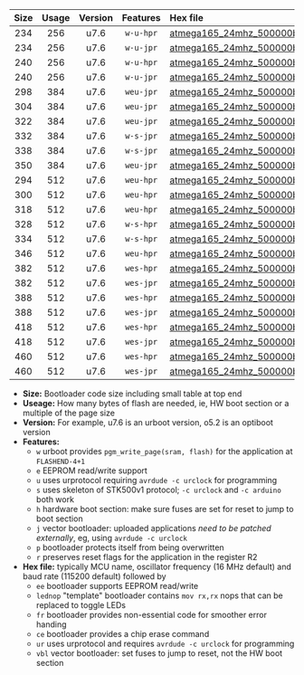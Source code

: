 |Size|Usage|Version|Features|Hex file|
|:-:|:-:|:-:|:-:|:--|
|234|256|u7.6|`w-u-hpr`|[atmega165_24mhz_500000bps_ur.hex](https://raw.githubusercontent.com/stefanrueger/urboot/main//atmega165_24mhz_500000bps_ur.hex)|
|234|256|u7.6|`w-u-jpr`|[atmega165_24mhz_500000bps_ur_vbl.hex](https://raw.githubusercontent.com/stefanrueger/urboot/main//atmega165_24mhz_500000bps_ur_vbl.hex)|
|240|256|u7.6|`w-u-hpr`|[atmega165_24mhz_500000bps_lednop_ur.hex](https://raw.githubusercontent.com/stefanrueger/urboot/main//atmega165_24mhz_500000bps_lednop_ur.hex)|
|240|256|u7.6|`w-u-jpr`|[atmega165_24mhz_500000bps_lednop_ur_vbl.hex](https://raw.githubusercontent.com/stefanrueger/urboot/main//atmega165_24mhz_500000bps_lednop_ur_vbl.hex)|
|298|384|u7.6|`weu-jpr`|[atmega165_24mhz_500000bps_ee_ur_vbl.hex](https://raw.githubusercontent.com/stefanrueger/urboot/main//atmega165_24mhz_500000bps_ee_ur_vbl.hex)|
|304|384|u7.6|`weu-jpr`|[atmega165_24mhz_500000bps_ee_lednop_ur_vbl.hex](https://raw.githubusercontent.com/stefanrueger/urboot/main//atmega165_24mhz_500000bps_ee_lednop_ur_vbl.hex)|
|322|384|u7.6|`weu-jpr`|[atmega165_24mhz_500000bps_ee_lednop_fr_ur_vbl.hex](https://raw.githubusercontent.com/stefanrueger/urboot/main//atmega165_24mhz_500000bps_ee_lednop_fr_ur_vbl.hex)|
|332|384|u7.6|`w-s-jpr`|[atmega165_24mhz_500000bps_vbl.hex](https://raw.githubusercontent.com/stefanrueger/urboot/main//atmega165_24mhz_500000bps_vbl.hex)|
|338|384|u7.6|`w-s-jpr`|[atmega165_24mhz_500000bps_lednop_vbl.hex](https://raw.githubusercontent.com/stefanrueger/urboot/main//atmega165_24mhz_500000bps_lednop_vbl.hex)|
|350|384|u7.6|`weu-jpr`|[atmega165_24mhz_500000bps_ee_lednop_fr_ce_ur_vbl.hex](https://raw.githubusercontent.com/stefanrueger/urboot/main//atmega165_24mhz_500000bps_ee_lednop_fr_ce_ur_vbl.hex)|
|294|512|u7.6|`weu-hpr`|[atmega165_24mhz_500000bps_ee_ur.hex](https://raw.githubusercontent.com/stefanrueger/urboot/main//atmega165_24mhz_500000bps_ee_ur.hex)|
|300|512|u7.6|`weu-hpr`|[atmega165_24mhz_500000bps_ee_lednop_ur.hex](https://raw.githubusercontent.com/stefanrueger/urboot/main//atmega165_24mhz_500000bps_ee_lednop_ur.hex)|
|318|512|u7.6|`weu-hpr`|[atmega165_24mhz_500000bps_ee_lednop_fr_ur.hex](https://raw.githubusercontent.com/stefanrueger/urboot/main//atmega165_24mhz_500000bps_ee_lednop_fr_ur.hex)|
|328|512|u7.6|`w-s-hpr`|[atmega165_24mhz_500000bps.hex](https://raw.githubusercontent.com/stefanrueger/urboot/main//atmega165_24mhz_500000bps.hex)|
|334|512|u7.6|`w-s-hpr`|[atmega165_24mhz_500000bps_lednop.hex](https://raw.githubusercontent.com/stefanrueger/urboot/main//atmega165_24mhz_500000bps_lednop.hex)|
|346|512|u7.6|`weu-hpr`|[atmega165_24mhz_500000bps_ee_lednop_fr_ce_ur.hex](https://raw.githubusercontent.com/stefanrueger/urboot/main//atmega165_24mhz_500000bps_ee_lednop_fr_ce_ur.hex)|
|382|512|u7.6|`wes-hpr`|[atmega165_24mhz_500000bps_ee.hex](https://raw.githubusercontent.com/stefanrueger/urboot/main//atmega165_24mhz_500000bps_ee.hex)|
|382|512|u7.6|`wes-jpr`|[atmega165_24mhz_500000bps_ee_vbl.hex](https://raw.githubusercontent.com/stefanrueger/urboot/main//atmega165_24mhz_500000bps_ee_vbl.hex)|
|388|512|u7.6|`wes-hpr`|[atmega165_24mhz_500000bps_ee_lednop.hex](https://raw.githubusercontent.com/stefanrueger/urboot/main//atmega165_24mhz_500000bps_ee_lednop.hex)|
|388|512|u7.6|`wes-jpr`|[atmega165_24mhz_500000bps_ee_lednop_vbl.hex](https://raw.githubusercontent.com/stefanrueger/urboot/main//atmega165_24mhz_500000bps_ee_lednop_vbl.hex)|
|418|512|u7.6|`wes-hpr`|[atmega165_24mhz_500000bps_ee_lednop_fr.hex](https://raw.githubusercontent.com/stefanrueger/urboot/main//atmega165_24mhz_500000bps_ee_lednop_fr.hex)|
|418|512|u7.6|`wes-jpr`|[atmega165_24mhz_500000bps_ee_lednop_fr_vbl.hex](https://raw.githubusercontent.com/stefanrueger/urboot/main//atmega165_24mhz_500000bps_ee_lednop_fr_vbl.hex)|
|460|512|u7.6|`wes-hpr`|[atmega165_24mhz_500000bps_ee_lednop_fr_ce.hex](https://raw.githubusercontent.com/stefanrueger/urboot/main//atmega165_24mhz_500000bps_ee_lednop_fr_ce.hex)|
|460|512|u7.6|`wes-jpr`|[atmega165_24mhz_500000bps_ee_lednop_fr_ce_vbl.hex](https://raw.githubusercontent.com/stefanrueger/urboot/main//atmega165_24mhz_500000bps_ee_lednop_fr_ce_vbl.hex)|

- **Size:** Bootloader code size including small table at top end
- **Useage:** How many bytes of flash are needed, ie, HW boot section or a multiple of the page size
- **Version:** For example, u7.6 is an urboot version, o5.2 is an optiboot version
- **Features:**
  + `w` urboot provides `pgm_write_page(sram, flash)` for the application at `FLASHEND-4+1`
  + `e` EEPROM read/write support
  + `u` uses urprotocol requiring `avrdude -c urclock` for programming
  + `s` uses skeleton of STK500v1 protocol; `-c urclock` and `-c arduino` both work
  + `h` hardware boot section: make sure fuses are set for reset to jump to boot section
  + `j` vector bootloader: uploaded applications *need to be patched externally*, eg, using `avrdude -c urclock`
  + `p` bootloader protects itself from being overwritten
  + `r` preserves reset flags for the application in the register R2
- **Hex file:** typically MCU name, oscillator frequency (16 MHz default) and baud rate (115200 default) followed by
  + `ee` bootloader supports EEPROM read/write
  + `lednop` "template" bootloader contains `mov rx,rx` nops that can be replaced to toggle LEDs
  + `fr` bootloader provides non-essential code for smoother error handing
  + `ce` bootloader provides a chip erase command
  + `ur` uses urprotocol and requires `avrdude -c urclock` for programming
  + `vbl` vector bootloader: set fuses to jump to reset, not the HW boot section
